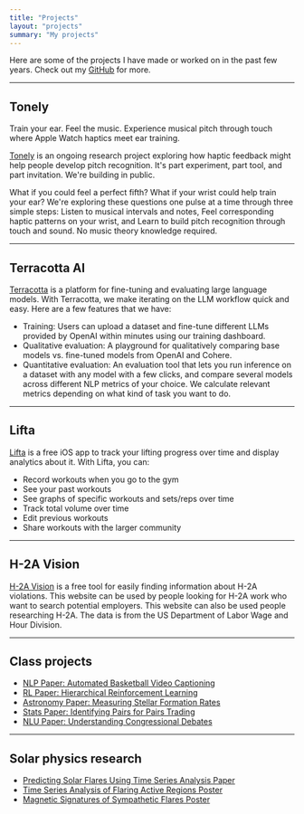 ```yaml
---
title: "Projects"
layout: "projects"
summary: "My projects"
---
```


Here are some of the projects I have made or worked on in the past few years.
Check out my <a href="https://github.com/lucaspauker" target="_blank">GitHub</a> for more.

---

## Tonely

Train your ear. Feel the music. Experience musical pitch through touch where Apple Watch haptics meet ear training.

<a href="https://tonely.io" target="_blank">Tonely</a> is an ongoing research project exploring how haptic feedback might help people develop pitch recognition. It's part experiment, part tool, and part invitation. We're building in public.

What if you could feel a perfect fifth? What if your wrist could help train your ear? We're exploring these questions one pulse at a time through three simple steps: Listen to musical intervals and notes, Feel corresponding haptic patterns on your wrist, and Learn to build pitch recognition through touch and sound. No music theory knowledge required.

---

## Terracotta AI

<a href="https://github.com/lucaspauker/terracotta_ai" target="_blank">Terracotta</a> is a platform for fine-tuning and evaluating large language models. With Terracotta, we make iterating on the LLM workflow quick and easy. Here are a few features that we have:

- Training: Users can upload a dataset and fine-tune different LLMs provided by OpenAI within minutes using our training dashboard.
- Qualitative evaluation: A playground for qualitatively comparing base models vs. fine-tuned models from OpenAI and Cohere.
- Quantitative evaluation: An evaluation tool that lets you run inference on a dataset with any model with a few clicks, and compare several models across different NLP metrics of your choice. We calculate relevant metrics depending on what kind of task you want to do.

---

## Lifta

<a href="https://apps.apple.com/tr/app/lifta/id1644868249" target="_blank">Lifta</a> is a free iOS app to track your lifting progress over time and display analytics about it. With Lifta, you can:
- Record workouts when you go to the gym
- See your past workouts
- See graphs of specific workouts and sets/reps over time
- Track total volume over time
- Edit previous workouts
- Share workouts with the larger community

---

## H-2A Vision

<a href="https://github.com/lucaspauker/h2a-vision" target="_blank">H-2A Vision</a> is a free tool for easily finding information about H-2A violations. This website can be used by people looking for H-2A work who want to search potential employers. This website can also be used people researching H-2A. The data is from the US Department of Labor Wage and Hour Division.

---

## Class projects

- [NLP Paper: Automated Basketball Video Captioning](/files/cs224n_final_paper.pdf)
- [RL Paper: Hierarchical Reinforcement Learning](/files/cs326_final_paper.pdf)
- [Astronomy Paper: Measuring Stellar Formation Rates ](/files/astronomy_paper.pdf)
- [Stats Paper: Identifying Pairs for Pairs Trading](/files/stats207_final_paper_beri_lucas.pdf)
- [NLU Paper: Understanding Congressional Debates](/files/cs224u_final_paper.pdf)

---

## Solar physics research

- <a href="https://iopscience.iop.org/article/10.3847/2515-5172/ab4db0" target="_blank">Predicting Solar Flares Using Time Series Analysis Paper</a>
- <a href="https://iopscience.iop.org/article/10.3847/2515-5172/ab4db0" target="_blank">Time Series Analysis of Flaring Active Regions Poster</a>
- [Magnetic Signatures of Sympathetic Flares Poster](/files/agu_poster_2020.pdf)

